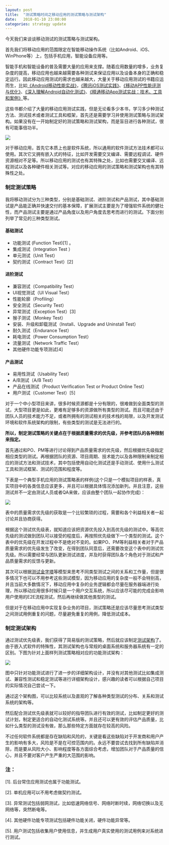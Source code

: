 ```yaml
---
layout: post
title:  "测试策略时间之移动应用的测试策略与测试架构"
date:   2018-01-10 23:00:00
categories: strategy update
---
```


今天我们来谈谈移动测试的测试策略与测试架构。

首先我们将移动应用的范围限定在智能移动操作系统（比如Android、iOS、WinPhone等）上，包括手机应用，智能设备应用等。

智能手机和智能设备的普及需要大量的应用来支撑。随着应用数量的增多，业务复杂度的提高，移动应用也越来越需要各种测试来保证应用以及设备本身的正确和稳定运行。因此移动应用测试的需求也越来越大，大量关于移动应用测试的书籍应运而生，比如[《Android移动性能实战》](https://item.jd.com/12174702.html)，[《腾讯iOS测试实践》](https://item.jd.com/12216946.html)、[《移动APP性能评测与优化》](https://item.jd.com/11728332.html)、[《深入理解Android自动化测试》](https://item.jd.com/11824622.html)、[《精通移动App测试实战：技术、工具和案例》](https://item.jd.com/10214278697.html)等。


这些书都介绍了大量的移动应用测试实践，但是无论看多少本书，学习多少种测试方法、测试技术或者测试工具和框架，首先还是需要学习并使用测试策略与测试架构。如果没有在一开始制定好的测试策略和测试架构，而是盲目进行各种测试，很有可能事倍功半。

![](http://insights.thoughtworks.cn/wp-content/uploads/2018/01/0.jpeg)

对于移动应用，首先它本质上也是软件系统，所以通用的软件测试方法技术都可以使用。其次它又拥有嵌入式的特征，比如开发需要交叉编译、需要远程调试、硬件资源相对不足等。所以移动应用的测试也有其特殊之处，比如也需要交叉编译、远程测试以及各种硬件相关测试等。对应的移动应用的测试策略和测试架构也有其特殊性之处。

### 制定测试策略

我将移动测试分为三种类型，分别是基础测试、进阶测试和产品测试，其中基础测试是产品能正确并快速交付的基本保障，扩展测试主要是为了增强软件系统的健壮性，而产品测试主要是通过产品角度以及用户角度去思考而进行的测试。下面分别列举了常见的三种类型测试。

#### 基础测试

* 功能测试 (Function Test)[1] 。
* 集成测试（Integration Test ）
* 单元测试（Unit Test）
* 契约测试（Contract Test）[2]

#### 进阶测试
* 兼容测试（Compatibility Test）
* UI视觉测试（UI Visual Test）
* 性能轮廓（Profiling）
* 安全测试（Security Test）
* 异常测试（Exception Test）[3]
* 猴子测试（Monkey Test）
* 安装、升级和卸载测试（Install、Upgrade and Uninstall Test）
* 耐久测试（Endurance Test）
* 耗电测试（Power Consumption Test）
* 流量测试（Network Traffic Test）
* 其他硬件功能专项测试[4]

#### 产品测试

* 易用性测试（Usability Test）
* A/B测试（A/B Test）
* 产品在线测试（Product Verification Test or Product Online Test）
* 用户测试（Customer Test）[5]

对于一个中小型项目来讲，很多时候资源都是十分有限的，很难做到全面类型的测试，大型项目更是如此，更难有足够多的资源做所有类型的测试。而且可能还由于团队人员的技术能力不足，或者所拥有的测试相关的技术栈的局限，以及开发测试环境和软件系统架构的限制，有些类型的测试是无法进行的。

**所以，制定测试策略的关键点在于根据质量需求的优先级，并参考团队的各种限制来指定。**

首先通过和PO、PM等进行讨论得到产品质量需求的优先级，然后根据优先级指定相应类型的测试。再根据团队的资源、项目周期、技术能力以及各种限制来制定相应的测试方法和测试技术，其中包括使用自动化测试还是手动测试、使用什么测试工具和测试框架、测试的范围和程度等。

下表是一个典型手机应用的测试策略表的样例(这个只是一个模拟项目的样表，真实项目中的各类信息应该更多，并且可以根据具体情况添加新列。并且注意，这些测试并不一定由测试人员或者QA来做，应该由整个团队一起协作完成)：

![](http://insights.thoughtworks.cn/wp-content/uploads/2018/01/testing-strategy.png)

表中的质量需求优先级的获取是一个比较繁琐的过程，需要和各个利益相关者一起讨论并且协商获得。

根据这个测试优先级表，就知道应该把资源优先投入到高优先级的测试中。等高优先级的测试做到团队可以接受的程度后，再按照优先级做下一个类型的测试。这个表中的优先级在开发过程中不是绝对不变的。如果PO、PM等利益相关者对于产品质量需求的优先级发生了改变，在得到团队同意后，还需要改变这个表中的测试优先级。所以需要经常与团队更新测试进度，并及时获得团队各个角色对于测试和产品质量需求的反馈与更新。

其次可以根据[测试金字塔](https://martinfowler.com/bliki/TestPyramid.html)等模型来思考不同类型测试之间的关系和工作量，但是很多情况下也可以不用参考这些测试模型，因为移动应用的复杂度一般不会特别高，并且当前大多数情况下，移动应用中复杂的业务逻辑都会尽量在服务器端进行处理，所以移动应用很多时候只是一个用户交互系统，所以应该尽可能的完成会影响用户使用的E2E流程测试，然后再继续做其他类型的测试。

但是对于在移动应用中实现复杂业务的项目，测试策略还是应该尽量思考测试类型之间测试用例重复的问题，尽量避免重复的用例，降低测试成本。

### 制定测试架构

通过测试优先级表，我们获得了简易版的测试策略，然后就应该制定[测试架构](http://insights.thoughtworks.cn/from-strategy-to-architecture/)了。由于嵌入式软件的特殊性，其测试架构也与常规的桌面系统和服务器系统有一定的区别。下图为针对上面样列测试策略相对应的功能测试架构：

![](http://insights.thoughtworks.cn/wp-content/uploads/2018/01/Test-architecture.png)

图中只针对功能测试进行了进一步的详细架构设计，并没有对其他测试比如集成测试、兼容性测试和稳定测试等进行详细架构设计，感兴趣的读者可以根据自己项目的实际情况自己尝试一下。

通过这个架构图，可以比较系统以及直观的了解各种类型测试的分布、关系和测试系统的架构等。

然后配合测试优先级表就可以较好的指导团队进行有效的测试，比如制定更好的测试计划，制定更适合的自动化测试系统等。并且还可以更有效的评估产品质量，比如什么类型的测试没有做，那么那些特定方面就存在较高的风险。

不过任何软件系统都是存在缺陷和风险的，关键是看这些缺陷对于开发商和用户产生的影响有多大，风险是不是在可控范围内的。永远不要尝试去找到所有缺陷并消除，而是要从风险大小、影响程度等各方面综合考虑，增加团队对于产品质量的信心，并且不要对客户产生严重的大范围的影响。

### 注：

[1]. 后台常住应用测试也属于功能测试。

[2]. 单机应用可以不用考虑做契约测试。

[3]. 异常测试包括弱网测试，比如低速网络信号、网络时断时续，网络切换以及无网络等，突然断电等。

[4]. 其他硬件功能专项测试包括硬件功能关闭，硬件功能异常等。

[5]. 用户测试包括收集用户使用信息，并生成用户真实使用的测试用例来对系统进行测试。